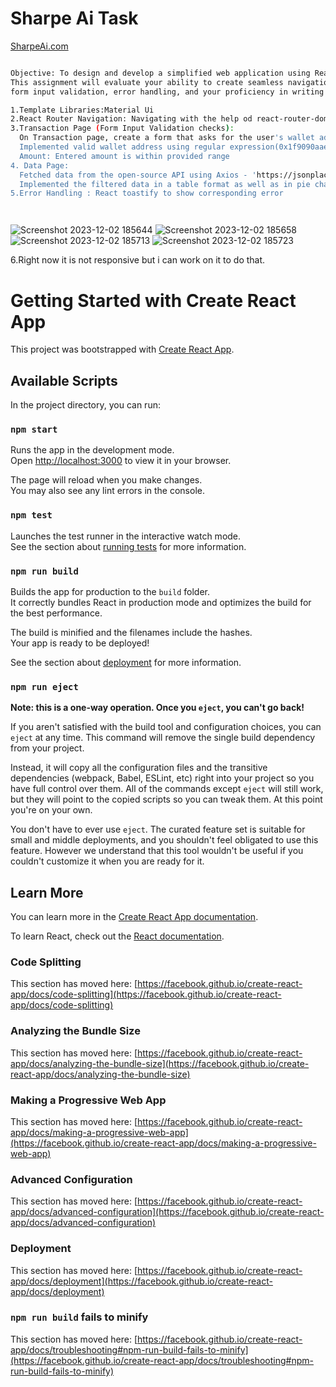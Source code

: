 # Sharpe Ai Task
[SharpeAi.com](https://sharp-ai-theta.vercel.app/)
```bash

Objective: To design and develop a simplified web application using React.js.
This assignment will evaluate your ability to create seamless navigation using React Router,
form input validation, error handling, and your proficiency in writing clean, readable code.

1.Template Libraries:Material Ui
2.React Router Navigation: Navigating with the help od react-router-dom
3.Transaction Page (Form Input Validation checks):
  On Transaction page, create a form that asks for the user's wallet address and amount.
  Implemented valid wallet address using regular expression(0x1f9090aae28b8a3dceadf281b0f12828e676c326).
  Amount: Entered amount is within provided range
4. Data Page:
  Fetched data from the open-source API using Axios - 'https://jsonplaceholder.typicode.com/posts'. -
  Implemented the filtered data in a table format as well as in pie chart.
5.Error Handling : React toastify to show corresponding error




```

![Screenshot 2023-12-02 185644](https://github.com/Abhishek-chaurasiya/Sharp-AI/assets/107196798/d40d38a3-d348-45f6-9a28-e3f784941c5c)
![Screenshot 2023-12-02 185658](https://github.com/Abhishek-chaurasiya/Sharp-AI/assets/107196798/fa70f360-3845-4e83-afa6-3958ce8cf462)
![Screenshot 2023-12-02 185713](https://github.com/Abhishek-chaurasiya/Sharp-AI/assets/107196798/24c78b22-202a-4c21-a945-d41e71b98a28)
![Screenshot 2023-12-02 185723](https://github.com/Abhishek-chaurasiya/Sharp-AI/assets/107196798/249f18e1-56c2-4d96-8300-d2260186ebc9)

6.Right now it is not responsive but i can work on it to do that.

# Getting Started with Create React App

This project was bootstrapped with [Create React App](https://github.com/facebook/create-react-app).

## Available Scripts

In the project directory, you can run:

### `npm start`

Runs the app in the development mode.\
Open [http://localhost:3000](http://localhost:3000) to view it in your browser.

The page will reload when you make changes.\
You may also see any lint errors in the console.

### `npm test`

Launches the test runner in the interactive watch mode.\
See the section about [running tests](https://facebook.github.io/create-react-app/docs/running-tests) for more information.

### `npm run build`

Builds the app for production to the `build` folder.\
It correctly bundles React in production mode and optimizes the build for the best performance.

The build is minified and the filenames include the hashes.\
Your app is ready to be deployed!

See the section about [deployment](https://facebook.github.io/create-react-app/docs/deployment) for more information.

### `npm run eject`

**Note: this is a one-way operation. Once you `eject`, you can't go back!**

If you aren't satisfied with the build tool and configuration choices, you can `eject` at any time. This command will remove the single build dependency from your project.

Instead, it will copy all the configuration files and the transitive dependencies (webpack, Babel, ESLint, etc) right into your project so you have full control over them. All of the commands except `eject` will still work, but they will point to the copied scripts so you can tweak them. At this point you're on your own.

You don't have to ever use `eject`. The curated feature set is suitable for small and middle deployments, and you shouldn't feel obligated to use this feature. However we understand that this tool wouldn't be useful if you couldn't customize it when you are ready for it.

## Learn More

You can learn more in the [Create React App documentation](https://facebook.github.io/create-react-app/docs/getting-started).

To learn React, check out the [React documentation](https://reactjs.org/).

### Code Splitting

This section has moved here: [https://facebook.github.io/create-react-app/docs/code-splitting](https://facebook.github.io/create-react-app/docs/code-splitting)

### Analyzing the Bundle Size

This section has moved here: [https://facebook.github.io/create-react-app/docs/analyzing-the-bundle-size](https://facebook.github.io/create-react-app/docs/analyzing-the-bundle-size)

### Making a Progressive Web App

This section has moved here: [https://facebook.github.io/create-react-app/docs/making-a-progressive-web-app](https://facebook.github.io/create-react-app/docs/making-a-progressive-web-app)

### Advanced Configuration

This section has moved here: [https://facebook.github.io/create-react-app/docs/advanced-configuration](https://facebook.github.io/create-react-app/docs/advanced-configuration)

### Deployment

This section has moved here: [https://facebook.github.io/create-react-app/docs/deployment](https://facebook.github.io/create-react-app/docs/deployment)

### `npm run build` fails to minify

This section has moved here: [https://facebook.github.io/create-react-app/docs/troubleshooting#npm-run-build-fails-to-minify](https://facebook.github.io/create-react-app/docs/troubleshooting#npm-run-build-fails-to-minify)
